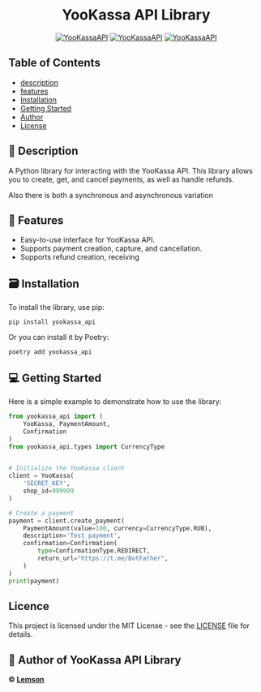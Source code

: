 <div align="center">

# YooKassa API Library

[![YooKassaAPI](https://img.shields.io/badge/0.2.2-blue?style=flat&logo=pypi&label=pypi&labelColor=gray)](https://github.com/Lems0n)
[![YooKassaAPI](https://img.shields.io/badge/license-MIT-12C4C4?style=flat&logo=gitbook&logoColor=12C4C4)](https://github.com/Lems0n)
[![YooKassaAPI](https://img.shields.io/badge/3.10%20%7C%203.11%20%7C%203.12%20%7C%203.13%20-yellow?logo=python&logoColor=yellow&label=python&labelColor=gray)](https://github.com/Lems0n)
</div>

## Table of Contents

- [description](#-description)
- [features](#-features)
- [Installation](#installation)
- [Getting Started](#-getting-started)
- [Author](#-author-of-yookassa-api-library)
- [License](#license)

## 📌 Description

A Python library for interacting with the YooKassa API. This library allows you to create, get, and cancel payments, as well as handle refunds.

Also there is both a synchronous and asynchronous variation

## 🔨 Features

- Easy-to-use interface for YooKassa API.
- Supports payment creation, capture, and cancellation.
- Supports refund creation, receiving

## 🗃️ Installation

To install the library, use pip:

```shell
pip install yookassa_api
```

Or you can install it by Poetry:

```shell
poetry add yookassa_api
```

## 💻 Getting Started

Here is a simple example to demonstrate how to use the library:

```python
from yookassa_api import (
    YooKassa, PaymentAmount,
    Confirmation
)
from yookassa_api.types import CurrencyType 


# Initialize the YooKassa client
client = YooKassa(
    'SECRET_KEY',
    shop_id=999999
)

# Create a payment
payment = client.create_payment(
    PaymentAmount(value=100, currency=CurrencyType.RUB),
    description='Test payment',
    confirmation=Confirmation(                                      
        type=ConfirmationType.REDIRECT,
        return_url="https://t.me/BotFather",                  
    )
)
print(payment)
```

## Licence

This project is licensed under the MIT License - see the [LICENSE](LICENSE) file for details.

## 👤 Author of YooKassa API Library
**© [Lemson](https://t.me/nveless)**